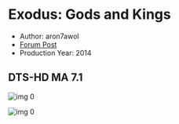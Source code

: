 # Exodus: Gods and Kings

* Author: aron7awol
* [Forum Post](https://www.avsforum.com/threads/bass-eq-for-filtered-movies.2995212/post-57653272)
* Production Year: 2014

## DTS-HD MA 7.1

![img 0](https://i.imgur.com/P02qDIj.jpg)

![img 0](https://i.imgur.com/imTLiGt.jpg)

